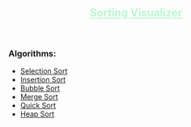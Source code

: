 <br />
<p align="center">
    <h2 align="center">
        <a href="https://github.com/shawon-talukder/sorting-visualizer" target="_blank" style="color:#BBF7D0">
            Sorting Visualizer
        </a>
    </h2>
</p>
<br/>

### Algorithms:

- [Selection Sort][selection-sort-url]
- [Insertion Sort][insertion-sort-url]
- [Bubble Sort][bubble-sort-url]
- [Merge Sort][merge-sort-url]
- [Quick Sort][quick-sort-url]
- [Heap Sort][heap-sort-url]


<!-- Article links and url -->

[selection-sort-url]: https://www.geeksforgeeks.org/selection-sort/
[insertion-sort-url]: https://www.geeksforgeeks.org/insertion-sort/
[bubble-sort-url]: https://www.geeksforgeeks.org/bubble-sort/
[merge-sort-url]: https://www.geeksforgeeks.org/merge-sort/
[quick-sort-url]: https://www.geeksforgeeks.org/quick-sort/
[heap-sort-url]: https://www.geeksforgeeks.org/heap-sort/
